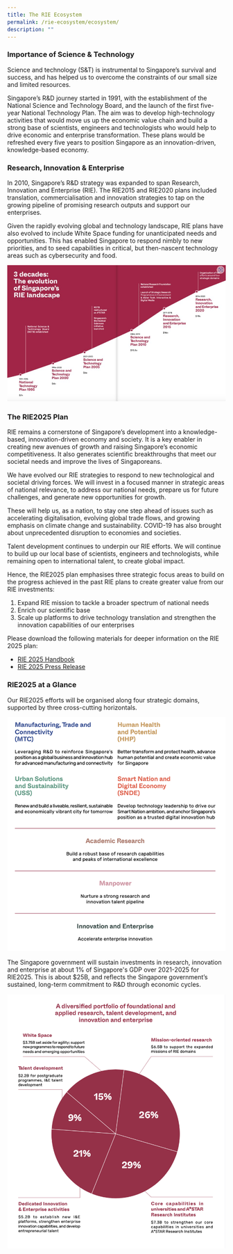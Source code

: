 ```yaml
---
title: The RIE Ecosystem
permalink: /rie-ecosystem/ecosystem/
description: ""
---
```

### Importance of Science & Technology ###

Science and technology (S&T) is instrumental to Singapore’s survival and success, and has helped us to overcome the constraints of our small size and limited resources.

Singapore’s R&D journey started in 1991, with the establishment of the National Science and Technology Board, and the launch of the first five-year National Technology Plan. The aim was to develop high-technology activities that would move us up the economic value chain and build a strong base of scientists, engineers and technologists who would help to drive economic and enterprise transformation. These plans would be refreshed every five years to position Singapore as an innovation-driven, knowledge-based economy.

### Research, Innovation & Enterprise ###

In 2010, Singapore’s R&D strategy was expanded to span Research, Innovation and Enterprise (RIE). The RIE2015 and RIE2020 plans included translation, commercialisation and innovation strategies to tap on the growing pipeline of promising research outputs and support our enterprises.

Given the rapidly evolving global and technology landscape, RIE plans have also evolved to include White Space funding for unanticipated needs and opportunities. This has enabled Singapore to respond nimbly to new priorities, and to seed capabilities in critical, but then-nascent technology areas such as cybersecurity and food.

![](/images/RIE%20Ecosystem/screenshot%202023-04-08%20023453.jpg)

### The RIE2025 Plan ###

RIE remains a cornerstone of Singapore’s development into a knowledge-based, innovation-driven economy and society. It is a key enabler in creating new avenues of growth and raising Singapore’s economic competitiveness. It also generates scientific breakthroughs that meet our societal needs and improve the lives of Singaporeans.

We have evolved our RIE strategies to respond to new technological and societal driving forces. We will invest in a focused manner in strategic areas of national relevance, to address our national needs, prepare us for future challenges, and generate new opportunities for growth. 

These will help us, as a nation, to stay one step ahead of issues such as accelerating digitalisation, evolving global trade flows, and growing emphasis on climate change and sustainability. COVID-19 has also brought about unprecedented disruption to economies and societies.

Talent development continues to underpin our RIE efforts. We will continue to build up our local base of scientists, engineers and technologists, while remaining open to international talent, to create global impact.

Hence, the RIE2025 plan emphasises three strategic focus areas to build on the progress achieved in the past RIE plans to create greater value from our RIE investments:

1. Expand RIE mission to tackle a broader spectrum of national needs
2. Enrich our scientific base
3. Scale up platforms to drive technology translation and strengthen the innovation capabilities of our enterprises

Please download the following materials for deeper information on the RIE 2025 plan:

* [RIE 2025 Handbook](https://go.gov.sg/rie-2025-handbook)
* [RIE 2025 Press Release](https://go.gov.sg/rie-2025-pressrelease)

### RIE2025 at a Glance ###

Our RIE2025 efforts will be organised along four strategic domains, supported by three cross-cutting horizontals.

![](/images/RIE%20Ecosystem/domains.png)

The Singapore government will sustain investments in research, innovation and enterprise at about 1% of Singapore's GDP over 2021-2025 for RIE2025. This is about $25B, and reflects the Singapore government’s sustained, long-term commitment to R&D through economic cycles.

![](/images/RIE%20Ecosystem/rie2025%20budget.png)